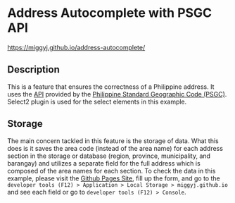 # Address Autocomplete with PSGC API
https://miggyj.github.io/address-autocomplete/
## Description
This is a feature that ensures the correctness of a Philippine address. It uses the [API](psgc.gitlab.io/api) provided by the [Philippine Standard Geographic Code (PSGC)](https://psa.gov.ph/classification/psgc/). Select2 plugin is used for the select elements in this example.
## Storage
The main concern tackled in this feature is the storage of data. What this does is it saves the area code (instead of the area name) for each address section in the storage or database (region, province, municipality, and barangay) and utilizes a separate field for the full address which is composed of the area names for each section.
To check the data in this example, please visit the [Github Pages Site](https://miggyj.github.io/address-autocomplete/), fill up the form, and go to the `developer tools (F12) > Application > Local Storage > miggyj.github.io` and see each field or go to `developer tools (F12) > Console`.